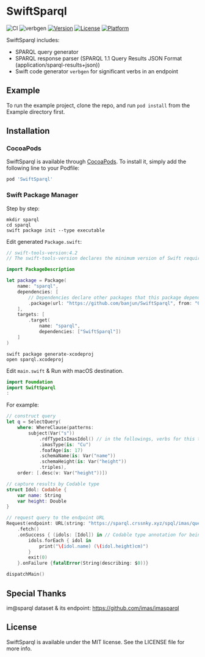 # SwiftSparql

![CI](https://github.com/banjun/SwiftSparql/workflows/CI/badge.svg)
![verbgen](https://github.com/banjun/SwiftSparql/workflows/verbgen/badge.svg)
[![Version](https://img.shields.io/cocoapods/v/SwiftSparql.svg?style=flat)](https://cocoapods.org/pods/SwiftSparql)
[![License](https://img.shields.io/cocoapods/l/SwiftSparql.svg?style=flat)](https://cocoapods.org/pods/SwiftSparql)
[![Platform](https://img.shields.io/cocoapods/p/SwiftSparql.svg?style=flat)](https://cocoapods.org/pods/SwiftSparql)

SwiftSparql includes:

* SPARQL query generator
* SPARQL response parser (SPARQL 1.1 Query Results JSON Format (application/sparql-results+json))
* Swift code generator `verbgen` for significant verbs in an endpoint

## Example

To run the example project, clone the repo, and run `pod install` from the Example directory first.

## Installation

### CocoaPods

SwiftSparql is available through [CocoaPods](https://cocoapods.org). To install
it, simply add the following line to your Podfile:

```ruby
pod 'SwiftSparql'
```

### Swift Package Manager

Step by step:

```
mkdir sparql
cd sparql
swift package init --type executable
```

Edit generated `Package.swift`:

```swift
// swift-tools-version:4.2
// The swift-tools-version declares the minimum version of Swift required to build this package.

import PackageDescription

let package = Package(
    name: "sparql",
    dependencies: [
        // Dependencies declare other packages that this package depends on.
        .package(url: "https://github.com/banjun/SwiftSparql", from: "0.2.0"),
    ],
    targets: [
        .target(
            name: "sparql",
            dependencies: ["SwiftSparql"])
    ]
)
```

```
swift package generate-xcodeproj
open sparql.xcodeproj
```

Edit `main.swift` & Run with macOS destination.

```swift
import Foundation
import SwiftSparql
:
```

For example:

```swift
// construct query
let q = SelectQuery(
    where: WhereClause(patterns:
        subject(Var("s"))
            .rdfTypeIsImasIdol() // in the followings, verbs for this type can be auto-completed
            .imasType(is: "Cu")
            .foafAge(is: 17)
            .schemaName(is: Var("name"))
            .schemaHeight(is: Var("height"))
            .triples),
    order: [.desc(v: Var("height"))])

// capture results by Codable type
struct Idol: Codable {
    var name: String
    var height: Double
}

// request query to the endpoint URL
Request(endpoint: URL(string: "https://sparql.crssnky.xyz/spql/imas/query")!, select: q)
    .fetch()
    .onSuccess { (idols: [Idol]) in // Codable type annotation for being decoded by fetch()
        idols.forEach { idol in
            print("\(idol.name) (\(idol.height)cm)")
        }
        exit(0)
    }.onFailure {fatalError(String(describing: $0))}

dispatchMain()
```

## Special Thanks

im@sparql dataset & its endpoint: <https://github.com/imas/imasparql>

## License

SwiftSparql is available under the MIT license. See the LICENSE file for more info.
